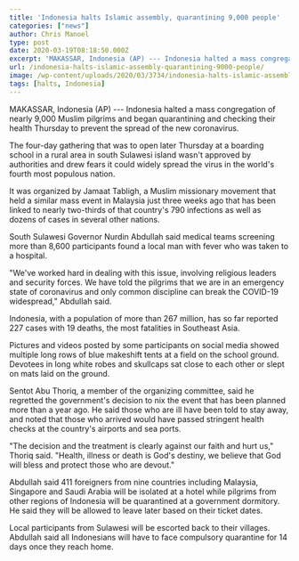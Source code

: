 ```yaml
---
title: 'Indonesia halts Islamic assembly, quarantining 9,000 people'
categories: ["news"]
author: Chris Manoel
type: post
date: 2020-03-19T08:18:50.000Z
excerpt: 'MAKASSAR, Indonesia (AP) --- Indonesia halted a mass congregation of nearly 9,000 Muslim pilgrims and began quarantining and checking their health Thursday to prevent the spread of the new coronavirus.The four-day gathering that was to open later Thursday at a boarding school in a rural area in south Sulawesi island wasn''t approved by authorities and&hellip;'
url: /indonesia-halts-islamic-assembly-quarantining-9000-people/
image: /wp-content/uploads/2020/03/3734/indonesia-halts-islamic-assembly-quarantining-9000-people.jpeg
tags: [halts, Indonesia]
---
```


MAKASSAR, Indonesia (AP) --- Indonesia halted a mass congregation of nearly 9,000 Muslim pilgrims and began quarantining and checking their health Thursday to prevent the spread of the new coronavirus.

The four-day gathering that was to open later Thursday at a boarding school in a rural area in south Sulawesi island wasn't approved by authorities and drew fears it could widely spread the virus in the world's fourth most populous nation.

It was organized by Jamaat Tabligh, a Muslim missionary movement that held a similar mass event in Malaysia just three weeks ago that has been linked to nearly two-thirds of that country's 790 infections as well as dozens of cases in several other nations.

South Sulawesi Governor Nurdin Abdullah said medical teams screening more than 8,600 participants found a local man with fever who was taken to a hospital.

"We've worked hard in dealing with this issue, involving religious leaders and security forces. We have told the pilgrims that we are in an emergency state of coronavirus and only common discipline can break the COVID-19 widespread," Abdullah said.

Indonesia, with a population of more than 267 million, has so far reported 227 cases with 19 deaths, the most fatalities in Southeast Asia.

Pictures and videos posted by some participants on social media showed multiple long rows of blue makeshift tents at a field on the school ground. Devotees in long white robes and skullcaps sat close to each other or slept on mats laid on the ground.

Sentot Abu Thoriq, a member of the organizing committee, said he regretted the government's decision to nix the event that has been planned more than a year ago. He said those who are ill have been told to stay away, and noted that those who arrived would have passed stringent health checks at the country's airports and sea ports.

"The decision and the treatment is clearly against our faith and hurt us," Thoriq said. "Health, illness or death is God's destiny, we believe that God will bless and protect those who are devout."

Abdullah said 411 foreigners from nine countries including Malaysia, Singapore and Saudi Arabia will be isolated at a hotel while pilgrims from other regions of Indonesia will be quarantined at a government dormitory. He said they will be allowed to leave later based on their ticket dates.

Local participants from Sulawesi will be escorted back to their villages. Abdullah said all Indonesians will have to face compulsory quarantine for 14 days once they reach home.

